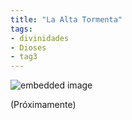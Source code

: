 ```yaml
---
title: "La Alta Tormenta"
tags:
- divinidades
- Dioses
- tag3
---
```

![embedded image](https://assets.legendkeeper.com/866afe2c-4c92-4244-bb66-b42028008b5d.jpg "Attachment")

(Próximamente)